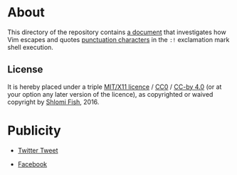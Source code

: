 # About

This directory of the repository contains
[a document](./understanding-exclamation-mark-shell-exec--escaping-rules.txt)
that investigates how Vim escapes and quotes
[punctuation characters](http://blog.codinghorror.com/ascii-pronunciation-rules-for-programmers/)
in the <code>:!</code> exclamation mark shell execution.

## License

It is hereby placed under a triple
[MIT/X11 licence](http://en.wikipedia.org/wiki/MIT_License) /
[CC0](https://creativecommons.org/choose/zero/) /
[CC-by 4.0](https://creativecommons.org/licenses/by/4.0/) (or at your option
any later version of the licence), as copyrighted or waived copyright
by [Shlomi Fish](http://www.shlomifish.org/), 2016.

# Publicity

* [Twitter Tweet](http://twitter.com/shlomif/status/711262891299762176)

* [Facebook](https://www.facebook.com/shlomi.fish/posts/10153421223761981?pnref=story)
